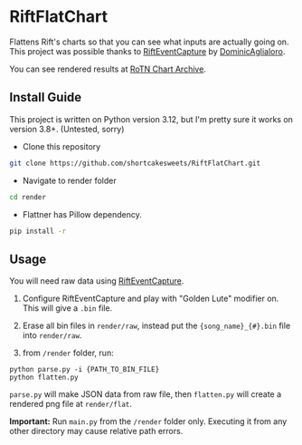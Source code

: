 # RiftFlatChart

Flattens Rift's charts so that you can see what inputs are actually going on. This project was possible thanks to [RiftEventCapture](https://github.com/DominicAglialoro/RiftEventCapture) by [DominicAglialoro](https://github.com/DominicAglialoro).

You can see rendered results at [RoTN Chart Archive](https://riftchart.shortcake.kr).

## Install Guide

This project is written on Python version 3.12, but I'm pretty sure it works on version 3.8+. (Untested, sorry)

-   Clone this repository

```bash
git clone https://github.com/shortcakesweets/RiftFlatChart.git
```

-   Navigate to render folder

```bash
cd render
```

-  Flattner has Pillow dependency.

```bash
pip install -r 
```

## Usage

You will need raw data using [RiftEventCapture](https://github.com/DominicAglialoro/RiftEventCapture).

1. Configure RiftEventCapture and play with "Golden Lute" modifier on. This will give a `.bin` file.

2. Erase all bin files in `render/raw`, instead put the `{song_name}_{#}.bin` file into `render/raw`.

3. from `/render` folder, run:

```
python parse.py -i {PATH_TO_BIN_FILE}
python flatten.py
```

`parse.py` will make JSON data from raw file, then `flatten.py` will create a rendered png file at `render/flat`.

**Important:** Run `main.py` from the `/render` folder only. Executing it from any other directory may cause relative path errors.
